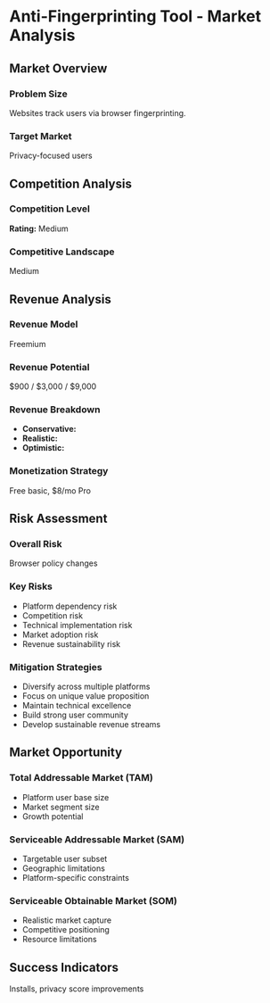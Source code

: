 # Anti-Fingerprinting Tool - Market Analysis

## Market Overview

### Problem Size
Websites track users via browser fingerprinting.

### Target Market
Privacy-focused users

## Competition Analysis

### Competition Level
**Rating:** Medium

### Competitive Landscape
Medium

## Revenue Analysis

### Revenue Model
Freemium

### Revenue Potential
$900 / $3,000 / $9,000

### Revenue Breakdown
- **Conservative:** 
- **Realistic:** 
- **Optimistic:** 

### Monetization Strategy
Free basic, $8/mo Pro

## Risk Assessment

### Overall Risk
Browser policy changes

### Key Risks
- Platform dependency risk
- Competition risk
- Technical implementation risk
- Market adoption risk
- Revenue sustainability risk

### Mitigation Strategies
- Diversify across multiple platforms
- Focus on unique value proposition
- Maintain technical excellence
- Build strong user community
- Develop sustainable revenue streams

## Market Opportunity

### Total Addressable Market (TAM)
- Platform user base size
- Market segment size
- Growth potential

### Serviceable Addressable Market (SAM)
- Targetable user subset
- Geographic limitations
- Platform-specific constraints

### Serviceable Obtainable Market (SOM)
- Realistic market capture
- Competitive positioning
- Resource limitations

## Success Indicators
Installs, privacy score improvements
